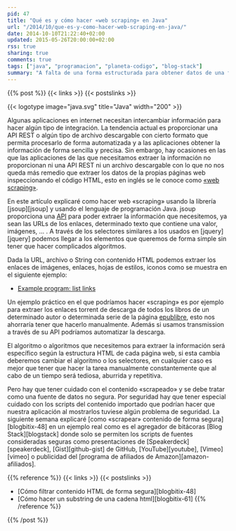```yaml
---
pid: 47
title: "Qué es y cómo hacer «web scraping» en Java"
url: "/2014/10/que-es-y-como-hacer-web-scraping-en-java/"
date: 2014-10-10T21:22:40+02:00
updated: 2015-05-26T20:00:00+02:00
rss: true
sharing: true
comments: true
tags: ["java", "programacion", "planeta-codigo", "blog-stack"]
summary: "A falta de una forma estructurada para obtener datos de una fuente podemos extraerla directamente del contenido html de una página, a esto se le denomina «web scraping». En Java y con la librería jsoup podemos obtener la información que necesitamos de forma sencilla."
---
```


{{% post %}}
{{< links >}}
{{< postslinks >}}

{{< logotype image="java.svg" title="Java" width="200" >}}

Algunas aplicaciones en internet necesitan intercambiar información para hacer algún tipo de integración. La tendencia actual es proporcionar una API REST o algún tipo de archivo descargable con cierto formato que permita procesarlo de forma automatizada y a las aplicaciones obtener la información de forma sencilla y precisa. Sin embargo, hay ocasiones en las que las aplicaciones de las que necesitamos extraer la información no proporcionan ni una API REST ni un archivo descargable con lo que no nos queda más remedio que extraer los datos de la propias páginas web inspeccionando el código HTML, esto en inglés se le conoce como [«web scraping»](https://es.wikipedia.org/wiki/Web_scraping).

En este artículo explicaré como hacer web «scraping» usando la librería [jsoup][jsoup] y usando el lenguaje de programación Java. jsoup proporciona una [API](http://jsoup.org/apidocs/) para poder extraer la información que necesitemos, ya sean las URLs de los enlaces, determinado texto que contiene una valor, imágenes, ... . A través de los selectores similares a los usados en [jquery][jquery] podemos llegar a los elementos que queremos de forma simple sin tener que hacer complicados algoritmos.

Dada la URL, archivo o String con contenido HTML podemos extraer los enlaces de imágenes, enlaces, hojas de estilos, iconos como se muestra en el siguiente ejemplo:

* [Example program: list links](http://jsoup.org/cookbook/extracting-data/example-list-links)

Un ejemplo práctico en el que podríamos hacer «scraping» es por ejemplo para extraer los enlaces torrent de descarga de todos los libros de un determinado autor o determinada serie de la página [epublibre](https://www.epublibre.org/), esto nos ahorraría tener que hacerlo manualmente. Además si usamos transmission a través de su API podríamos automatizar la descarga.

El algoritmo o algoritmos que necesitemos para extraer la información será específico según la estructura HTML de cada página web, si esta cambia deberemos cambiar el algoritmo o los selectores, en cualquier caso es mejor que tener que hacer la tarea manualmente constantemente que al cabo de un tiempo será tediosa, aburrida y repetitiva.

Pero hay que tener cuidado con el contenido «scrapeado» y se debe tratar como una fuente de datos no segura. Por seguridad hay que tener especial cuidado con los scripts del contenido importado que podrían hacer que nuestra aplicación al mostrarlos tuviese algún problema de seguridad. La siguiente semana explicaré [como «scrapear» contenido de forma segura][blogbitix-48] en un ejemplo real como es el agregador de bitácoras [Blog Stack][blogstack] donde solo se permiten los scripts de fuentes consideradas seguras como presentaciones de [Speakerdeck][speakerdeck], [Gist][github-gist] de GitHub, [YouTube][youtube], [Vimeo][vimeo] o publicidad del [programa de afiliados de Amazon][amazon-afiliados].

{{% reference %}}
{{< links >}}
{{< postslinks >}}
* [Cómo filtrar contenido HTML de forma segura][blogbitix-48]
* [Cómo hacer un substring de una cadena html][blogbitix-61]
{{% /reference %}}

{{% /post %}}
